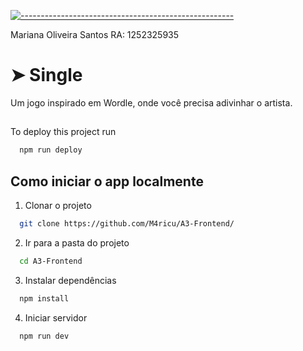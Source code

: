 
[![-----------------------------------------------------](https://raw.githubusercontent.com/andreasbm/readme/master/assets/lines/colored.png)](#single)


Mariana Oliveira Santos RA: 1252325935

# ➤ Single

Um jogo inspirado em Wordle, onde você precisa adivinhar o artista.

## 

To deploy this project run

```bash
  npm run deploy
```


## Como iniciar o app localmente

1. Clonar o projeto

```bash
  git clone https://github.com/M4ricu/A3-Frontend/
```

2. Ir para a pasta do projeto

```bash
  cd A3-Frontend
```


3. Instalar dependências
```bash
  npm install
```

4. Iniciar servidor
```bash
  npm run dev
```


